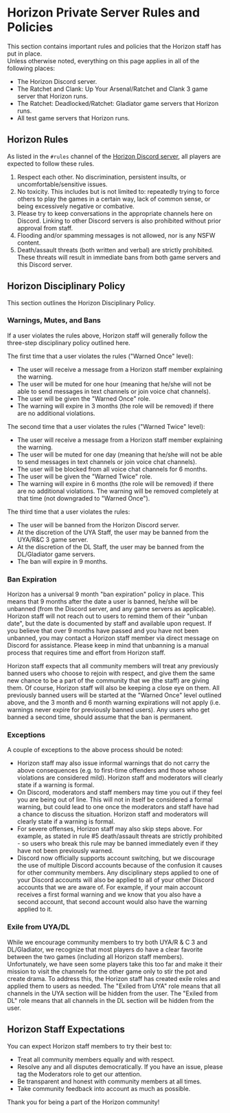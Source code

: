 # Horizon Private Server Rules and Policies

This section contains important rules and policies that the Horizon staff has put in place.  
Unless otherwise noted, everything on this page applies in all of the following places:  
- The Horizon Discord server.  
- The Ratchet and Clank: Up Your Arsenal/Ratchet and Clank 3 game server that Horizon runs.  
- The Ratchet: Deadlocked/Ratchet: Gladiator game servers that Horizon runs.  
- All test game servers that Horizon runs.  


## Horizon Rules

As listed in the `#rules` channel of the [Horizon Discord server](https://discord.gg/horizonps), all players are expected to follow these rules.
1. Respect each other. No discrimination, persistent insults, or uncomfortable/sensitive issues.  
2. No toxicity. This includes but is not limited to: repeatedly trying to force others to play the games in a certain way, lack of common sense, or being excessively negative or combative.  
3. Please try to keep conversations in the appropriate channels here on Discord. Linking to other Discord servers is also prohibited without prior approval from staff.  
4. Flooding and/or spamming messages is not allowed, nor is any NSFW content.  
5. Death/assault threats (both written and verbal) are strictly prohibited. These threats will result in immediate bans from both game servers and this Discord server. 


## Horizon Disciplinary Policy
This section outlines the Horizon Disciplinary Policy.  

### Warnings, Mutes, and Bans
If a user violates the rules above, Horizon staff will generally follow the three-step disciplinary policy outlined here.  

The first time that a user violates the rules ("Warned Once" level):  
- The user will receive a message from a Horizon staff member explaining the warning.  
- The user will be muted for one hour (meaning that he/she will not be able to send messages in text channels or join voice chat channels).  
- The user will be given the "Warned Once" role.  
- The warning will expire in 3 months (the role will be removed) if there are no additional violations.  

The second time that a user violates the rules ("Warned Twice" level):  
- The user will receive a message from a Horizon staff member explaining the warning.  
- The user will be muted for one day (meaning that he/she will not be able to send messages in text channels or join voice chat channels).  
- The user will be blocked from all voice chat channels for 6 months.  
- The user will be given the "Warned Twice" role.  
- The warning will expire in 6 months (the role will be removed) if there are no additional violations. The warning will be removed completely at that time (not downgraded to "Warned Once").  

The third time that a user violates the rules:  
- The user will be banned from the Horizon Discord server.  
- At the discretion of the UYA Staff, the user may be banned from the UYA/R&C 3 game server.  
- At the discretion of the DL Staff, the user may be banned from the DL/Gladiator game servers.  
- The ban will expire in 9 months.  

### Ban Expiration
Horizon has a universal 9 month "ban expiration" policy in place. This means that 9 months after the date a user is banned, he/she will be unbanned (from the Discord server, and any game servers as applicable). Horizon staff will not reach out to users to remind them of their "unban date", but the date is documented by staff and available upon request. If you believe that over 9 months have passed and you have not been unbanned, you may contact a Horizon staff member via direct message on Discord for assistance. Please keep in mind that unbanning is a manual process that requires time and effort from Horizon staff.  

Horizon staff expects that all community members will treat any previously banned users who choose to rejoin with respect, and give them the same new chance to be a part of the community that we (the staff) are giving them. Of course, Horizon staff will also be keeping a close eye on them. All previously banned users will be started at the "Warned Once" level outlined above, and the 3 month and 6 month warning expirations will not apply (i.e. warnings never expire for previously banned users). Any users who get banned a second time, should assume that the ban is permanent.  

### Exceptions
A couple of exceptions to the above process should be noted:  
- Horizon staff may also issue informal warnings that do not carry the above consequences (e.g. to first-time offenders and those whose violations are considered mild). Horizon staff and moderators will clearly state if a warning is formal.  
- On Discord, moderators and staff members may time you out if they feel you are being out of line. This will not in itself be considered a formal warning, but could lead to one once the moderators and staff have had a chance to discuss the situation. Horizon staff and moderators will clearly state if a warning is formal.  
- For severe offenses, Horizon staff may also skip steps above. For example, as stated in rule #5 death/assault threats are strictly prohibited - so users who break this rule may be banned immediately even if they have not been previously warned.  
- Discord now officially supports account switching, but we discourage the use of multiple Discord accounts because of the confusion it causes for other community members. Any disciplinary steps applied to one of your Discord accounts will also be applied to all of your other Discord accounts that we are aware of. For example, if your main account receives a first formal warning and we know that you also have a second account, that second account would also have the warning applied to it.  

### Exile from UYA/DL
While we encourage community members to try both UYA/R & C 3 and DL/Gladiator, we recognize that most players do have a clear favorite between the two games (including all Horizon staff members). Unfortunately, we have seen some players take this too far and make it their mission to visit the channels for the other game only to stir the pot and create drama. To address this, the Horizon staff has created exile roles and applied them to users as needed. The "Exiled from UYA" role means that all channels in the UYA section will be hidden from the user. The "Exiled from DL" role means that all channels in the DL section will be hidden from the user.  


## Horizon Staff Expectations
You can expect Horizon staff members to try their best to:  
- Treat all community members equally and with respect.  
- Resolve any and all disputes democratically.  If you have an issue, please tag the Moderators role to get our attention.  
- Be transparent and honest with community members at all times.  
- Take community feedback into account as much as possible.  

Thank you for being a part of the Horizon community!
